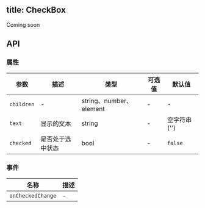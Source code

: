 title: CheckBox
---

Coming soon

## API
### 属性
参数 | 描述 | 类型 | 可选值 | 默认值
--- | --- | --- | --- | ---
`children` | - | string、number、element | - | -
`text` | 显示的文本 | string | - | 空字符串 ('')
`checked` | 是否处于选中状态 | bool | - | `false`

### 事件
名称 | 描述
--- | ---
`onCheckedChange` | -
